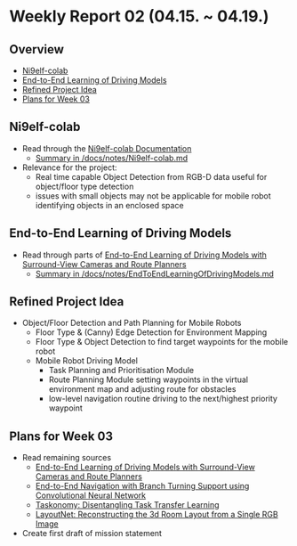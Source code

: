 # Weekly Report 02 (04.15. ~ 04.19.)

## Overview
- [Ni9elf-colab](#Ni9elf-colab)
- [End-to-End Learning of Driving Models](#End-to-End-Learning-of-Driving-Models)
- [Refined Project Idea](#Refined-Project-Idea)
- [Plans for Week 03](#Plans-for-Week-03)

## Ni9elf-colab
- Read through the [Ni9elf-colab Documentation](http://jderobot.org/Ni9elf-colab)
    - [Summary in /docs/notes/Ni9elf-colab.md](https://github.com/NXXR/HCU-project/blob/master/docs/notes/Ni9elf-colab.md)
- Relevance for the project:
    - Real time capable Object Detection from RGB-D data useful for object/floor type detection
    - issues with small objects may not be applicable for mobile robot identifying objects in an enclosed space

## End-to-End Learning of Driving Models
- Read through parts of [End-to-End Learning of Driving Models with Surround-View Cameras and Route Planners](https://arxiv.org/abs/1803.10158)
    - [Summary in /docs/notes/EndToEndLearningOfDrivingModels.md](https://github.com/NXXR/HCU-project/blob/master/docs/notes/EndToEndLearningOfDrivingModels.md)

## Refined Project Idea
- Object/Floor Detection and Path Planning for Mobile Robots
    - Floor Type & (Canny) Edge Detection for Environment Mapping
    - Floor Type & Object Detection to find target waypoints for the mobile robot
    - Mobile Robot Driving Model
        - Task Planning and Prioritisation Module
        - Route Planning Module setting waypoints in the virtual environment map and adjusting route for obstacles
        - low-level navigation routine driving to the next/highest priority waypoint

## Plans for Week 03
- Read remaining sources
    - [End-to-End Learning of Driving Models with Surround-View Cameras and Route Planners](https://arxiv.org/abs/1803.10158)
    - [End-to-End Navigation with Branch Turning Support using Convolutional Neural Network](https://www.semanticscholar.org/paper/End-to-End-Navigation-with-Branch-Turning-Support-Seiya-Carballo/b9db6c16504dd3e37fb4d47f140174ef80e7a04e)
    - [Taskonomy: Disentangling Task Transfer Learning](https://arxiv.org/abs/1804.08328)
    - [LayoutNet: Reconstructing the 3d Room Layout from a Single RGB Image](https://arxiv.org/abs/1803.08999)
- Create first draft of mission statement